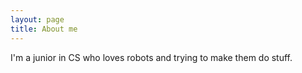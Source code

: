 ```yaml
---
layout: page
title: About me
---
```


I'm a junior in CS who loves robots and trying to make them do stuff. 

